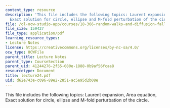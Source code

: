 ```yaml
---
content_type: resource
description: 'This file includes the following topics: Laurent expansion, Area equation,
  Exact solution for circle, ellipse and M-fold perturbation of the circle.'
file: /ol-ocw-studio-app/courses/18-366-random-walks-and-diffusion-fall-2006/d62e743ec09689e22851ac5e95d2b08e_lecture24.pdf
file_size: 159427
file_type: application/pdf
learning_resource_types:
- Lecture Notes
license: https://creativecommons.org/licenses/by-nc-sa/4.0/
ocw_type: OCWFile
parent_title: Lecture Notes
parent_type: CourseSection
parent_uid: 41244276-2f55-080e-1888-0b9af56fcaa8
resourcetype: Document
title: lecture24.pdf
uid: d62e743e-c096-89e2-2851-ac5e95d2b08e
---
```

This file includes the following topics: Laurent expansion, Area equation, Exact solution for circle, ellipse and M-fold perturbation of the circle.